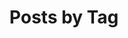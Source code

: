 ---
title: "Posts by Tag"
permalink: /tags/
layout: tags
author_profile: true
toc: true
entries_layout: grid
---